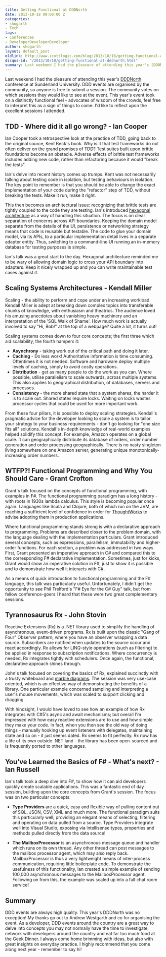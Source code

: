 ```yaml
---
title: Getting Functional at DDDNorth
date: 2013-10-18 00:00:00 Z
categories:
- shogarth
- Tech
tags:
- Conferences
- DeveloperDeveloperDeveloper
author: shogarth
layout: default_post
oldlink: http://www.scottlogic.com/blog/2013/10/18/getting-functional-at-dddnorth.html
disqus-id: "/2013/10/18/getting-functional-at-dddnorth.html"
summary: Last weekend I had the pleasure of attending this year's [DDDNorth](http://dddnorth.co.uk/) conference at Sunderland University.
---
```


Last weekend I had the pleasure of attending this year's [DDDNorth](http://dddnorth.co.uk/) conference at Sunderland University. DDD events are organised by the community, so anyone is free to submit a session. The community votes on which sessions they would like to see at the event. This year's event took on a distinctly functional feel - advocates of wisdom of the crowds, feel free to interpret this as a sign of things to come. I'd like to reflect upon the excellent sessions I attended.

## TDD - Where did it all go wrong? - Ian Cooper
Ian Cooper took a retrospective look at the practice of TDD, going back to the original source, Kent Beck's book. Why is it that test frameworks do not often deliver on the grand promises of TDD? Test suites built upon brittle foundations become an obstacle. Adverse effects of brittle test frameworks includes adding new code, rather than refactoring because it would "break the tests".

Ian's delve into recent history comes up trumps. Kent was not necessarily talking about testing code in isolation, but testing behaviours in isolation. The key point to remember is that you should be able to change the exact implementation of your code during the "refactor" step of TDD, without breaking the tests. Make it run, make it right.

This then becomes an architectural issue: recognizing that brittle tests are tightly coupled to the code they are testing. Ian's introduced [hexagonal architecture](http://alistair.cockburn.us/Hexagonal+architecture) as a way of handling this situation. The focus is on clear separation of concerns across API boundaries. Keeping the domain model separate from the details of the UI, persistence or networking strategy means that code is reusable but testable. The code to glue your domain model, via its APIs, to a particular implementation detail lives in a separate adapter entity. Thus, switching to a command-line UI running an in-memory database for testing purposes is simple.

Ian's talk was a great start to the day. Hexagonal architecture reminded me to be wary of allowing domain logic to cross your API boundary into adapters. Keep it nicely wrapped up and you can write maintainable test cases against it.

## Scaling Systems Architectures - Kendall Miller
Scaling - the ability to perform and cope under an increasing workload. Kendall Miller is adept at breaking down complex topics into transferable chunks of knowledge, with enthusiasm and theatrics. The audience loved his amusing anecdotes about vanishing heavy machinery and an interpretation of the 'SQL Walk of Shame'. How much work is actually involved to say "Hi, Bob!" at the top of a webpage? Quite a lot, it turns out!

Scaling systems comes down to four core concepts; the first three which aid scalability, the fourth hampers it:
+ **Asynchrony** - taking work out of the critical path and doing it later.
+ **Caching** - Do less work! Authoritative information is time consuming. Oftentimes it is not needed. Software and hardware deploy multiple levels of caching, simply to avoid costly operations.
+ **Distribution** - get as many people to do the work as you can. Where possible, utilise parallelism to scale outwards, across multiple systems. This also applies to geographical distribution, of databases, servers and processes.
+ **Consistency** - the more shared state that a system shares, the harder it is to scale out. Shared states require locks. Waiting on locks wastes processor cycles that could be used for more important work.

From these four pillars, it is possible to deploy scaling strategies. Kendall's pragmatic advice for the developer looking to scale a system is to tailor your strategy to your business requirements - don't go looking for "one size fits all" solutions. Kendall's in-depth knowledge of real-world examples helped solidify this concept. For example, Amazon operates on a global scale. It can geographically distribute its database of orders, order number generation and order processing geographically. There is no nasty singleton living somewhere on one Amazon server, generating unique monotonically-increasing order numbers.

## WTFP?! Functional Programming and Why You Should Care - Grant Crofton
Grant's talk focused on the concepts of functional programming, with examples in F#. The functional programming paradigm has a long history - with roots in 1930s lambda calculus. This style is becoming popular once again. Languages like Scala and Clojure, both of which run on the JVM, are reaching a sufficient level of confidence in order for [ThoughtWorks](http://www.thoughtworks.com/radar) to advise adopting them in production applications.

Where functional programming stands strong is with a declarative approach to programming. Problems are described closer to the problem domain, with the language dealing with the implementation particulars. Grant introduced several concepts, such as expressions, parallelism, immutability and higher-order functions. For each section, a problem was addressed in two ways. First, Grant presented an imperative approach in C# and compared this to the corresponding F# declarative implementation. Sometimes, just for kicks, Grant would show an imperative solution in F#, just to show it is possible and to demonstrate how well it interacts with C#.

As a means of quick introduction to functional programming and the F# language, this talk was particularly useful. Unfortunately, I didn't get the opportunity to see Phil Trelford's "F# Eye for the C# Guy" talk, but from fellow conference-goers I heard that these were two great complementary sessions.

## Tyrannosaurus Rx - John Stovin
Reactive Extensions (Rx) is a .NET library used to simplify the handling of asynchronous, event-driven programs. Rx is built upon the classic "Gang of Four" Observer pattern, where you have an observer wrapping a data source. Subscribers are notified when updates to the source occur and react accordingly. Rx allows for LINQ-style operations (such as filtering) to be applied in response to subscription notifications. Where concurrency is needed, Rx integrates tightly with schedulers. Once again, the functional, declarative approach shines through.

John's talk focused on covering the basics of Rx, explained succinctly with a trusty whiteboard and [marble diagrams](http://rxwiki.wikidot.com/marble-diagrams). The session was very use-case oriented, which is an effective way of demonstrating the benefits of a library. One particular example concerned sampling and interpreting a user's mouse movements, which was scaled to support clicking and dragging.

With hindsight, I would have loved to see how an example of how Rx integrates with C#5's async and await mechanisms; but overall I'm impressed with how easy reactive extensions are to use and how simple they make your code. In fact, when you then see the old way of doing things - manually hooking up event listeners with delegates, maintaining state and so on - it just seems dated. Rx seems to fit perfectly. Rx now has a life of its own outside .NET land - the library has been open-sourced and is frequently ported to other languages.

## You've Learned the Basics of F# - What's next? - Ian Russell
Ian's talk took a deep dive into F#, to show how it can aid developers quickly create scalable applications. This was a fantastic end of day session, building upon the core concepts from Grant's session. The focus was on two particular concepts:

- **Type Providers** are a quick, easy and flexible way of pulling content out of SQL, JSON, CSV, XML and much more. The functional paradigm suits this particularly well, providing an elegant means of selecting, filtering and operating on data pulled from a source. Type Providers integrate well into Visual Studio, exposing via Intellisense types, properties and methods pulled directly from the data source!

- **The MailboxProcessor** is an asynchronous message queue and handler which runs on its own thread. Any other thread can post messages to the mailbox processor agent, which may also reply back. MailboxProcessor is thus a very lightweight means of inter-process communication, requiring little boilerplate code. To demonstrate the usefulness of this functionality, Ian created a simple example of sending 100,000 asynchronous messages to the MailboxProcessor agent. Following on from this, the example was scaled up into a full chat room service!


## Summary
DDD events are always high quality. This year's DDDNorth was no exception! My thanks go out to Andrew Westgarth and co for organising the event. As a developer, DDD events around the country are a great way to delve into concepts you may not normally have the time to investigate, network with developers around the country and eat far too much food at the Geek Dinner. I always come home brimming with ideas, but also with great insights on everyday practice. I highly recommend that you come along next year - remember to say hi!

























